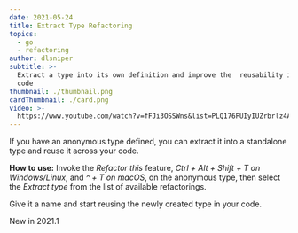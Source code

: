 ```yaml
---
date: 2021-05-24
title: Extract Type Refactoring
topics:
  - go
  - refactoring
author: dlsniper
subtitle: >-
  Extract a type into its own definition and improve the  reusability in your
  code
thumbnail: ./thumbnail.png
cardThumbnail: ./card.png
video: >-
  https://www.youtube.com/watch?v=fFJi3OSSWns&list=PLQ176FUIyIUZrbrlz4AY1V8VzBJKZyVlW&index=44
---
```


If you have an anonymous type defined, you can extract it into a
standalone type and reuse it across your code.

**How to use:**
Invoke the _Refactor this_ feature, _Ctrl + Alt + Shift + T on
Windows/Linux_, and _^ + T on macOS_, on the anonymous type, then
select the _Extract type_ from the list of available
refactorings.

Give it a name and start reusing the newly created type in your
code.

<span class="tag is-rounded">New in 2021.1</span>
